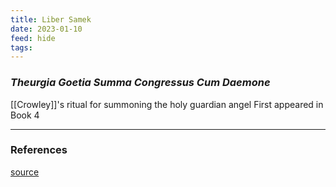 ```yaml
---
title: Liber Samek
date: 2023-01-10
feed: hide
tags:
---
```

### *Theurgia Goetia Summa Congressus Cum Daemone*
[[Crowley]]'s ritual for summoning the holy guardian angel
First appeared in Book 4

___
### References
[source](http://www.thelemapedia.org/index.php/Liber_Samekh)